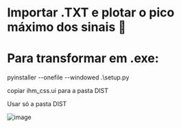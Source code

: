 # Importar .TXT e plotar o pico máximo dos sinais 🤯
  
# Para transformar em .exe:

pyinstaller --onefile --windowed .\setup.py

copiar ihm_css.ui para a pasta DIST

Usar só a pasta DIST

![image](https://user-images.githubusercontent.com/23614860/121539810-5a4e4880-c9dc-11eb-9492-0f2b8d2a86da.png)
